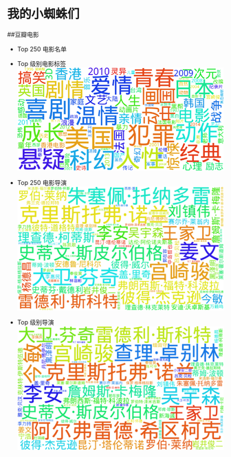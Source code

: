 # 我的小蜘蛛们

##豆瓣电影

* Top 250 电影名单
*  Top 级别电影标签
![pic](./TopLabel.png)

* Top 250 电影导演
![pic](./top250Director.png)

* Top 级别导演
![pic](./topDirector.png)